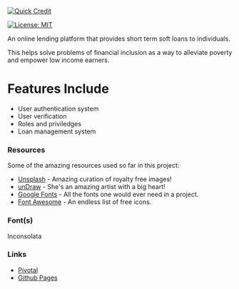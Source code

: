 <a href="https://github.com/davealex/quick-credit"><img src="https://davealex.github.io/quick-credit/UI/img/quick_cash_logo.png" alt="Quick Credit" /></a>

[![License: MIT](https://img.shields.io/badge/License-MIT-yellow.svg)](https://opensource.org/licenses/MIT)

An online lending platform that provides short term soft loans to individuals.

This helps solve problems of financial inclusion as a way to alleviate poverty and empower low
income earners.

# Features Include

  - User authentication system
  - User verification
  - Roles and priviledges
  - Loan management system
  
### Resources

Some of the amazing resources used so far in this project:

* [Unsplash](https://unsplash.com) - Amazing curation of royalty free images!
* [unDraw](https://unsplash.com) - She's an amazing artist with a big heart!
* [Google Fonts](https://fonts.google.com) - All the fonts one would ever need in a project.
* [Font Awesome](https://fontawesome.com) - An endless list of free icons.

### Font(s)

Inconsolata

### Links

* [Pivotal](https://www.pivotaltracker.com/n/projects/2327055)
* [Github Pages](https://davealex.github.io/quick-credit/UI/)
